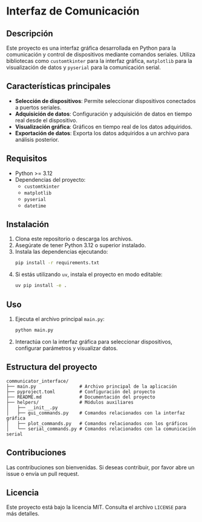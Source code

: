 # Interfaz de Comunicación

## Descripción
Este proyecto es una interfaz gráfica desarrollada en Python para la comunicación y control de dispositivos mediante comandos seriales. Utiliza bibliotecas como `customtkinter` para la interfaz gráfica, `matplotlib` para la visualización de datos y `pyserial` para la comunicación serial.

## Características principales
- **Selección de dispositivos**: Permite seleccionar dispositivos conectados a puertos seriales.
- **Adquisición de datos**: Configuración y adquisición de datos en tiempo real desde el dispositivo.
- **Visualización gráfica**: Gráficos en tiempo real de los datos adquiridos.
- **Exportación de datos**: Exporta los datos adquiridos a un archivo para análisis posterior.

## Requisitos
- Python >= 3.12
- Dependencias del proyecto:
  - `customtkinter`
  - `matplotlib`
  - `pyserial`
  - `datetime`

## Instalación
1. Clona este repositorio o descarga los archivos.
2. Asegúrate de tener Python 3.12 o superior instalado.
3. Instala las dependencias ejecutando:
   ```bash
   pip install -r requirements.txt
   ```
4. Si estás utilizando `uv`, instala el proyecto en modo editable:
   ```bash
   uv pip install -e .
   ```

## Uso
1. Ejecuta el archivo principal `main.py`:
   ```bash
   python main.py
   ```
2. Interactúa con la interfaz gráfica para seleccionar dispositivos, configurar parámetros y visualizar datos.

## Estructura del proyecto
```
communicator_interface/
├── main.py                # Archivo principal de la aplicación
├── pyproject.toml         # Configuración del proyecto
├── README.md              # Documentación del proyecto
├── helpers/               # Módulos auxiliares
│   ├── __init__.py
│   ├── gui_commands.py    # Comandos relacionados con la interfaz gráfica
│   ├── plot_commands.py   # Comandos relacionados con los gráficos
│   └── serial_commands.py # Comandos relacionados con la comunicación serial
```

## Contribuciones
Las contribuciones son bienvenidas. Si deseas contribuir, por favor abre un issue o envía un pull request.

## Licencia
Este proyecto está bajo la licencia MIT. Consulta el archivo `LICENSE` para más detalles.
